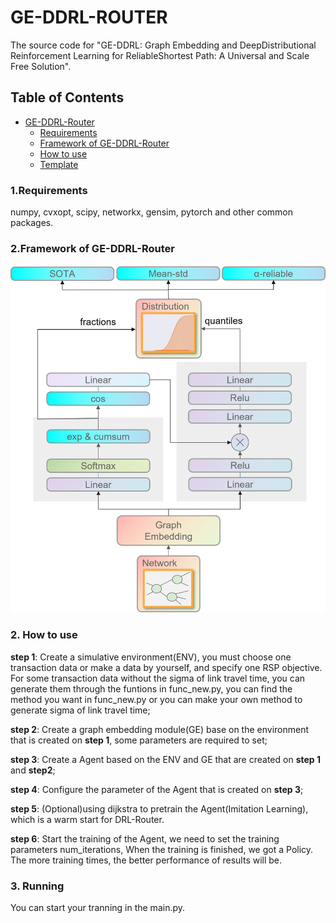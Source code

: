 # GE-DDRL-ROUTER
The source code for "GE-DDRL: Graph Embedding and DeepDistributional Reinforcement Learning for ReliableShortest Path: A Universal and Scale Free Solution".

## Table of Contents
- [GE-DDRL-Router](#ge-ddrl-router)
  - [Requirements](#requirements)
  - [Framework of GE-DDRL-Router](#framework_of_GE-DDRL-Router)
  - [How to use](#how_to_use)
  - [Template](#template)

### 1.Requirements
  numpy, cvxopt, scipy, networkx, gensim, pytorch and other common packages.
  
### 2.Framework of GE-DDRL-Router
![image](https://github.com/YoZo-X/GE-DDRL/blob/master/img_files/figure1.png)

### 2. How to use
  **step 1**: Create a simulative environment(ENV), you must choose one transaction data or make a data by yourself, and specify one RSP objective. For some transaction data without the sigma of link travel time, you can generate them through the funtions in func_new.py, you can find the method you want in func_new.py or you can make your own method to generate sigma of link travel time;

  **step 2**: Create a graph embedding module(GE) base on the environment that is created on **step 1**, some parameters are required to set;

  **step 3**: Create a Agent based on the ENV and GE that are created on **step 1** and **step2**;

  **step 4**: Configure the parameter of the Agent that is created on **step 3**;
  
  **step 5**: (Optional)using dijkstra to pretrain the Agent(Imitation Learning), which is a warm start for DRL-Router.

   **step 6**: Start the training of the Agent, we need to set the training parameters num_iterations, When the training is finished, we got a Policy. The more training times, the better performance of results will be.

### 3. Running
  You can start your tranning in the main.py.

